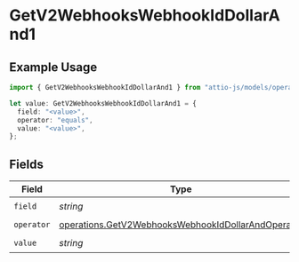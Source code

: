 # GetV2WebhooksWebhookIdDollarAnd1

## Example Usage

```typescript
import { GetV2WebhooksWebhookIdDollarAnd1 } from "attio-js/models/operations";

let value: GetV2WebhooksWebhookIdDollarAnd1 = {
  field: "<value>",
  operator: "equals",
  value: "<value>",
};
```

## Fields

| Field                                                                                                                    | Type                                                                                                                     | Required                                                                                                                 | Description                                                                                                              |
| ------------------------------------------------------------------------------------------------------------------------ | ------------------------------------------------------------------------------------------------------------------------ | ------------------------------------------------------------------------------------------------------------------------ | ------------------------------------------------------------------------------------------------------------------------ |
| `field`                                                                                                                  | *string*                                                                                                                 | :heavy_check_mark:                                                                                                       | N/A                                                                                                                      |
| `operator`                                                                                                               | [operations.GetV2WebhooksWebhookIdDollarAndOperator](../../models/operations/getv2webhookswebhookiddollarandoperator.md) | :heavy_check_mark:                                                                                                       | N/A                                                                                                                      |
| `value`                                                                                                                  | *string*                                                                                                                 | :heavy_check_mark:                                                                                                       | N/A                                                                                                                      |